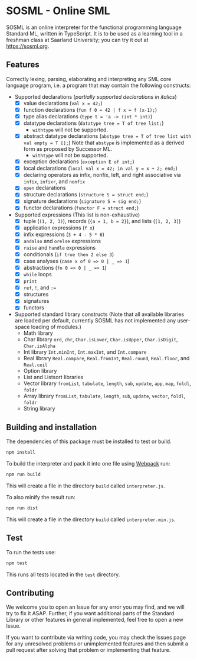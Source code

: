 # SOSML - Online SML

SOSML is an online interpreter for the functional programming language Standard ML, written in TypeScript.
It is to be used as a learning tool in a freshman class at Saarland University; you can try it out at https://sosml.org.

## Features
Correctly lexing, parsing, elaborating and interpreting any SML core language program, i.e. a program that may contain the following constructs:

* Supported declarations (_partially supported declarations in italics_)
  * [x] value declarations (`val x = 42;`)
  * [x] function declarations (`fun f 0 = 42 | f x = f (x-1);`)
  * [x] type alias declarations (`type t = 'a -> (int * int)`)
  * [x] datatype declarations (`datatype tree = T of tree list;`)
    * `withtype` will not be supported.
  * [x] abstract datatype declarations (`abstype tree = T of tree list with val empty = T [];`)
        Note that `abstype` is implemented as a derived form as proposed by Successor ML.
    * `withtype` will not be supported.
  * [x] exception declarations (`exception E of int;`)
  * [x] local declarations (`local val x = 42; in val y = x + 2; end;`)
  * [x] declaring operators as infix, nonfix, left, and right associative via `infix`, `infixr`, and `nonfix`
  * [x] `open` declarations
  * [x] structure declarations (`structure S = struct end;`)
  * [x] signature declarations (`signature S = sig end;`)
  * [x] functor declarations (`functor F = struct end;`)
* Supported expressions (This list is non-exhaustive)
  * [x] tuple (`(1, 2, 3)`), records (`{a = 1, b = 2}`), and lists (`[1, 2, 3]`)
  * [x] application expressions (`f x`)
  * [x] infix expressions (`3 + 4 - 5 * 6`)
  * [x] `andalso` and `orelse` expressions
  * [x] `raise` and `handle` expressions
  * [x] conditionals (`if true then 2 else 3`)
  * [x] case analyses (`case x of 0 => 0 | _ => 1`)
  * [x] abstractions (`fn 0 => 0 | _ => 1`)
  * [x] `while` loops
  * [x] `print`
  * [x] `ref`, `!`, and `:=`
  * [x] structures
  * [x] signatures
  * [x] functors
* Supported standard library constructs (Note that all available libraries are loaded per default, currently SOSML has not implemented any user-space loading of modules.)
  * Math library
  * Char library `ord`, `chr`, `Char.isLower`, `Char.isUpper`, `Char.isDigit`, `Char.isAlpha`
  * Int library `Int.minInt`, `Int.maxInt`, and `Int.compare`
  * Real library `Real.compare`, `Real.fromInt`, `Real.round`, `Real.floor`, and `Real.ceil`
  * Option library
  * List and Listsort libraries
  * Vector library `fromList`, `tabulate`, `length`, `sub`, `update`, `app`, `map`, `foldl`, `foldr`
  * Array library `fromList`, `tabulate`, `length`, `sub`, `update`, `vector`, `foldl`, `foldr`
  * String library

## Building and installation
The dependencies of this package must be installed to test or build.
```bash
npm install
```

To build the interpreter and pack it into one file using [Webpack](https://webpack.js.org/) run:
```bash
npm run build
```
This will create a file in the directory `build` called `interpreter.js`.

To also minify the result run:
```bash
npm run dist
```
This will create a file in the directory `build` called `interpreter.min.js`.

## Test

To run the tests use:
```bash
npm test
```
This runs all tests located in the `test` directory.

## Contributing

We welcome you to open an Issue for any error you may find, and we will try to fix it ASAP.
Further, if you want additional parts of the Standard Library or other features in general implemented,
feel free to open a new Issue.

If you want to contribute via writing code, you may check the Issues page for any unresolved problems
or unimplemented features and then submit a pull request after solving that problem or implementing that feature.
